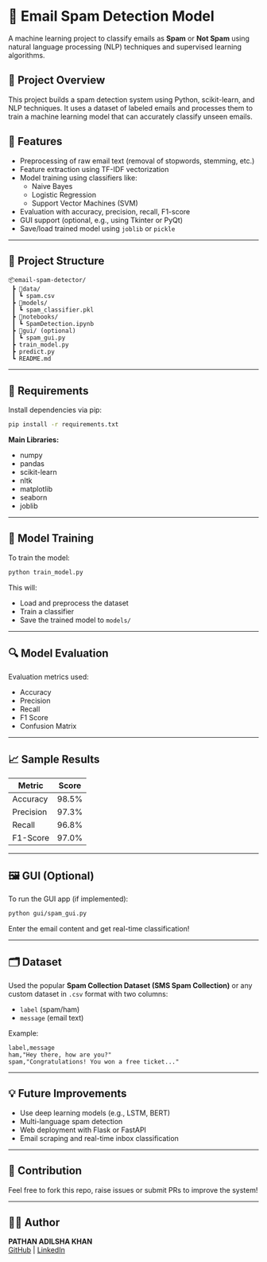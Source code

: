 # 📧 Email Spam Detection Model

A machine learning project to classify emails as **Spam** or **Not Spam** using natural language processing (NLP) techniques and supervised learning algorithms.


## 🚀 Project Overview

This project builds a spam detection system using Python, scikit-learn, and NLP techniques. It uses a dataset of labeled emails and processes them to train a machine learning model that can accurately classify unseen emails.


## 🧠 Features

- Preprocessing of raw email text (removal of stopwords, stemming, etc.)
- Feature extraction using TF-IDF vectorization
- Model training using classifiers like:
  - Naive Bayes
  - Logistic Regression
  - Support Vector Machines (SVM)
- Evaluation with accuracy, precision, recall, F1-score
- GUI support (optional, e.g., using Tkinter or PyQt)
- Save/load trained model using `joblib` or `pickle`

---

## 📁 Project Structure

```
📦email-spam-detector/
 ┣ 📂data/
 ┃ ┗ spam.csv
 ┣ 📂models/
 ┃ ┗ spam_classifier.pkl
 ┣ 📂notebooks/
 ┃ ┗ SpamDetection.ipynb
 ┣ 📂gui/ (optional)
 ┃ ┗ spam_gui.py
 ┣ train_model.py
 ┣ predict.py
 ┗ README.md
```

---

## 🔧 Requirements

Install dependencies via pip:

```bash
pip install -r requirements.txt
```

**Main Libraries:**
- numpy
- pandas
- scikit-learn
- nltk
- matplotlib
- seaborn
- joblib

---

## 🧪 Model Training

To train the model:

```bash
python train_model.py
```

This will:
- Load and preprocess the dataset
- Train a classifier
- Save the trained model to `models/`

---

## 🔍 Model Evaluation

Evaluation metrics used:
- Accuracy
- Precision
- Recall
- F1 Score
- Confusion Matrix

---

## 📈 Sample Results

| Metric     | Score     |
|------------|-----------|
| Accuracy   | 98.5%     |
| Precision  | 97.3%     |
| Recall     | 96.8%     |
| F1-Score   | 97.0%     |

---

## 🖼 GUI (Optional)

To run the GUI app (if implemented):

```bash
python gui/spam_gui.py
```

Enter the email content and get real-time classification!

---

## 🗂 Dataset

Used the popular **Spam Collection Dataset (SMS Spam Collection)** or any custom dataset in `.csv` format with two columns:
- `label` (spam/ham)
- `message` (email text)

Example:

```csv
label,message
ham,"Hey there, how are you?"
spam,"Congratulations! You won a free ticket..."
```

---

## 💡 Future Improvements

- Use deep learning models (e.g., LSTM, BERT)
- Multi-language spam detection
- Web deployment with Flask or FastAPI
- Email scraping and real-time inbox classification

---

## 🤝 Contribution

Feel free to fork this repo, raise issues or submit PRs to improve the system!

---

## 🙋‍♂️ Author

**PATHAN ADILSHA KHAN**  
[GitHub](https://github.com/PATHAN-0716) | [LinkedIn](https://www.linkedin.com/in/pathan-adilsha-khan-1a6840259/)
